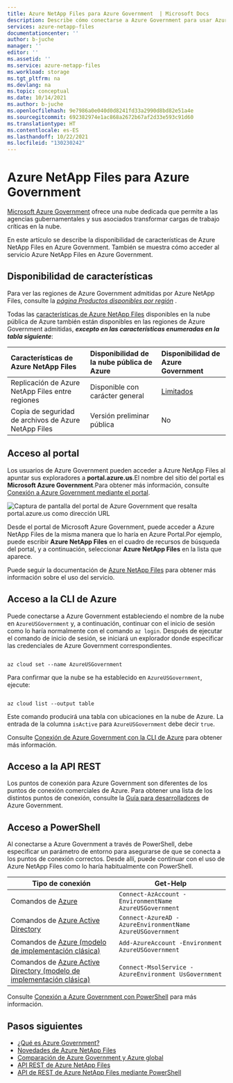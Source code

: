 ```yaml
---
title: Azure NetApp Files para Azure Government  | Microsoft Docs
description: Describe cómo conectarse a Azure Government para usar Azure NetApp Files y la disponibilidad de características de Azure NetApp Files en Azure Government.
services: azure-netapp-files
documentationcenter: ''
author: b-juche
manager: ''
editor: ''
ms.assetid: ''
ms.service: azure-netapp-files
ms.workload: storage
ms.tgt_pltfrm: na
ms.devlang: na
ms.topic: conceptual
ms.date: 10/14/2021
ms.author: b-juche
ms.openlocfilehash: 9e7986a0e040d0d8241fd33a2990d8bd82e51a4e
ms.sourcegitcommit: 692382974e1ac868a2672b67af2d33e593c91d60
ms.translationtype: HT
ms.contentlocale: es-ES
ms.lasthandoff: 10/22/2021
ms.locfileid: "130230242"
---
```

# <a name="azure-netapp-files-for-azure-government"></a>Azure NetApp Files para Azure Government 

[Microsoft Azure Government](../azure-government/documentation-government-welcome.md) ofrece una nube dedicada que permite a las agencias gubernamentales y sus asociados transformar cargas de trabajo críticas en la nube.  

En este artículo se describe la disponibilidad de características de Azure NetApp Files en Azure Government. También se muestra cómo acceder al servicio Azure NetApp Files en Azure Government.

## <a name="feature-availability"></a>Disponibilidad de características

Para ver las regiones de Azure Government admitidas por Azure NetApp Files, consulte la *[página Productos disponibles por región](https://azure.microsoft.com/global-infrastructure/services/?products=netapp&regions=usgov-non-regional,us-dod-central,us-dod-east,usgov-arizona,usgov-texas,usgov-virginia)* .  

Todas las [características de Azure NetApp Files](whats-new.md) disponibles en la nube pública de Azure también están disponibles en las regiones de Azure Government admitidas, ***excepto en las características enumeradas en la tabla siguiente***: 

| Características de Azure NetApp Files | Disponibilidad de la nube pública de Azure |  Disponibilidad de Azure Government |
|:--- |:--- |:--- |
| Replicación de Azure NetApp Files entre regiones | Disponible con carácter general | [Limitados](cross-region-replication-introduction.md#supported-region-pairs) |
| Copia de seguridad de archivos de Azure NetApp Files | Versión preliminar pública | No |

## <a name="portal-access"></a>Acceso al portal

Los usuarios de Azure Government pueden acceder a Azure NetApp Files al apuntar sus exploradores a **portal.azure.us**.El nombre del sitio del portal es **Microsoft Azure Government**.Para obtener más información, consulte [Conexión a Azure Government mediante el portal](../azure-government/documentation-government-get-started-connect-with-portal.md).   

![Captura de pantalla del portal de Azure Government que resalta portal.azure.us como dirección URL](../media/azure-netapp-files/azure-government.jpg)

Desde el portal de Microsoft Azure Government, puede acceder a Azure NetApp Files de la misma manera que lo haría en Azure Portal.Por ejemplo, puede escribir **Azure NetApp Files** en el cuadro de recursos de búsqueda del portal, y a continuación, seleccionar **Azure NetApp Files** en la lista que aparece.  

Puede seguir la documentación de [Azure NetApp Files](./index.yml) para obtener más información sobre el uso del servicio.

## <a name="azure-cli-access"></a>Acceso a la CLI de Azure

Puede conectarse a Azure Government estableciendo el nombre de la nube en `AzureUSGovernment` y, a continuación, continuar con el inicio de sesión como lo haría normalmente con el comando `az login`. Después de ejecutar el comando de inicio de sesión, se iniciará un explorador donde especificar las credenciales de Azure Government correspondientes.  

```azurecli 

az cloud set --name AzureUSGovernment 

``` 

Para confirmar que la nube se ha establecido en `AzureUSGovernment`, ejecute: 

```azurecli 

az cloud list --output table 

``` 

Este comando producirá una tabla con ubicaciones en la nube de Azure. La entrada de la columna `isActive` para `AzureUSGovernment` debe decir `true`.  

Consulte [Conexión de Azure Government con la CLI de Azure](../azure-government/documentation-government-get-started-connect-with-cli.md) para obtener más información.

## <a name="rest-api-access"></a>Acceso a la API REST

Los puntos de conexión para Azure Government son diferentes de los puntos de conexión comerciales de Azure. Para obtener una lista de los distintos puntos de conexión, consulte la [Guía para desarrolladores](../azure-government/compare-azure-government-global-azure.md#guidance-for-developers) de Azure Government.

## <a name="powershell-access"></a>Acceso a PowerShell

Al conectarse a Azure Government a través de PowerShell, debe especificar un parámetro de entorno para asegurarse de que se conecta a los puntos de conexión correctos. Desde allí, puede continuar con el uso de Azure NetApp Files como lo haría habitualmente con PowerShell. 

| Tipo de conexión | Get-Help | 
| --- | --- | 
| Comandos de [Azure](/powershell/module/az.accounts/Connect-AzAccount) |`Connect-AzAccount -EnvironmentName AzureUSGovernment` | 
| Comandos de [Azure Active Directory](/powershell/module/azuread/connect-azuread) |`Connect-AzureAD -AzureEnvironmentName AzureUSGovernment` | 
| Comandos de [Azure (modelo de implementación clásica)](/powershell/module/servicemanagement/azure.service/add-azureaccount) |`Add-AzureAccount -Environment AzureUSGovernment` | 
| Comandos de [Azure Active Directory (modelo de implementación clásica)](/previous-versions/azure/jj151815(v=azure.100)) |`Connect-MsolService -AzureEnvironment UsGovernment` | 

Consulte [Conexión a Azure Government con PowerShell](../azure-government/documentation-government-get-started-connect-with-ps.md) para más información.

## <a name="next-steps"></a>Pasos siguientes
* [¿Qué es Azure Government?](../azure-government/documentation-government-welcome.md)
* [Novedades de Azure NetApp Files](whats-new.md)
* [Comparación de Azure Government y Azure global](../azure-government/compare-azure-government-global-azure.md)
* [API REST de Azure NetApp Files](azure-netapp-files-develop-with-rest-api.md)
* [API de REST de Azure NetApp Files mediante PowerShell](develop-rest-api-powershell.md)